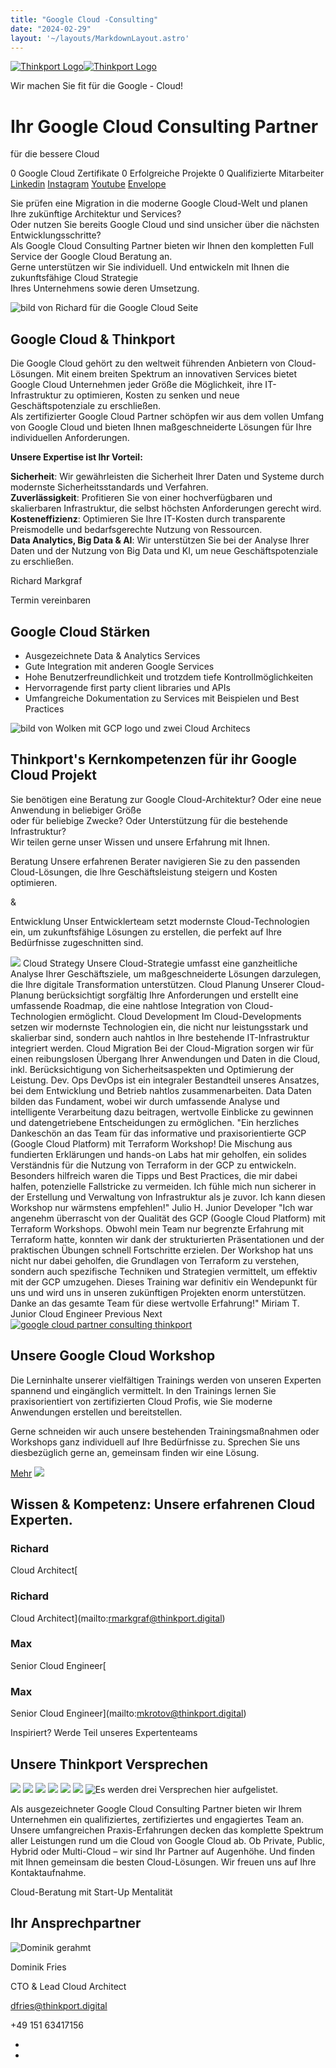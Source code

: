 ```yaml
---
title: "Google Cloud -Consulting"
date: "2024-02-29"
layout: '~/layouts/MarkdownLayout.astro'
---
```


 [![Thinkport Logo](images/Logo_horizontral_new-q79kisryfbimg521qvcamhuu9zgajwl52ie1tm6q0s.png "Logo Bright Colours")](https://thinkport.digital)[![Thinkport Logo](images/Logo_horizontral_new-q79kisryfbimg521qvcamhuu9zgajwl52ie1tm6q0s.png "Logo Bright Colours")](https://thinkport.digital)

Wir machen Sie fit für die Google - Cloud!

# Ihr Google Cloud Consulting Partner  

für die bessere Cloud

0 Google Cloud Zertifikate 0 Erfolgreiche Projekte 0 Qualifizierte Mitarbeiter [Linkedin](https://www.linkedin.com/company/11759873) [Instagram](https://www.instagram.com/thinkport/) [Youtube](https://www.youtube.com/channel/UCnke3WYRT6bxuMK2t4jw2qQ) [Envelope](mailto:tdrechsel@thinkport.digital)

Sie prüfen eine Migration in die moderne Google Cloud-Welt und planen Ihre zukünftige Architektur und Services?  
Oder nutzen Sie bereits Google Cloud und sind unsicher über die nächsten Entwicklungsschritte?  
Als Google Cloud Consulting Partner bieten wir Ihnen den kompletten Full Service der Google Cloud Beratung an.  
Gerne unterstützen wir Sie individuell. Und entwickeln mit Ihnen die zukunftsfähige Cloud Strategie  
Ihres Unternehmens sowie deren Umsetzung.

![bild von Richard für die Google Cloud Seite](images/richard-for-GCP-731x1024.webp)

## Google Cloud & Thinkport

Die Google Cloud gehört zu den weltweit führenden Anbietern von Cloud-Lösungen. Mit einem breiten Spektrum an innovativen Services bietet Google Cloud Unternehmen jeder Größe die Möglichkeit, ihre IT-Infrastruktur zu optimieren, Kosten zu senken und neue Geschäftspotenziale zu erschließen.  
Als zertifizierter Google Cloud Partner schöpfen wir aus dem vollen Umfang von Google Cloud und bieten Ihnen maßgeschneiderte Lösungen für Ihre individuellen Anforderungen.  
  
**Unsere Expertise ist Ihr Vorteil:**  
  
**Sicherheit**: Wir gewährleisten die Sicherheit Ihrer Daten und Systeme durch modernste Sicherheitsstandards und Verfahren.  
**Zuverlässigkeit**: Profitieren Sie von einer hochverfügbaren und skalierbaren Infrastruktur, die selbst höchsten Anforderungen gerecht wird.  
**Kosteneffizienz**: Optimieren Sie Ihre IT-Kosten durch transparente Preismodelle und bedarfsgerechte Nutzung von Ressourcen.  
**Data Analytics, Big Data & AI**: Wir unterstützen Sie bei der Analyse Ihrer Daten und der Nutzung von Big Data und KI, um neue Geschäftspotenziale zu erschließen.

Richard Markgraf

 Termin vereinbaren[](#linksection)

## Google Cloud Stärken

* Ausgezeichnete Data & Analytics Services
* Gute Integration mit anderen Google Services
* Hohe Benutzerfreundlichkeit und trotzdem tiefe Kontrollmöglichkeiten
* Hervorragende first party client libraries und APIs
* Umfangreiche Dokumentation zu Services mit Beispielen und Best Practices

![bild von Wolken mit GCP logo und zwei Cloud Architecs](images/gcp3_wolke-1024x902.webp)[](#linksection)

## Thinkport's Kernkompetenzen für ihr Google Cloud Projekt

Sie benötigen eine Beratung zur Google Cloud-Architektur? Oder eine neue Anwendung in beliebiger Größe  
oder für beliebige Zwecke? Oder Unterstützung für die bestehende Infrastruktur?  
Wir teilen gerne unser Wissen und unsere Erfahrung mit Ihnen.

Beratung Unsere erfahrenen Berater navigieren Sie zu den passenden Cloud-Lösungen, die Ihre Geschäftsleistung steigern und Kosten optimieren.

&

Entwicklung Unser Entwicklerteam setzt modernste Cloud-Technologien ein, um zukunftsfähige Lösungen zu erstellen, die perfekt auf Ihre Bedürfnisse zugeschnitten sind. 

![](images/Linien.png) Cloud Strategy Unsere Cloud-Strategie umfasst eine ganzheitliche Analyse Ihrer Geschäftsziele, um maßgeschneiderte Lösungen darzulegen, die Ihre digitale Transformation unterstützen. Cloud Planung Unserer Cloud-Planung berücksichtigt sorgfältig Ihre Anforderungen und erstellt eine umfassende Roadmap, die eine nahtlose Integration von Cloud-Technologien ermöglicht. Cloud Development Im Cloud-Developments setzen wir modernste Technologien ein, die nicht nur leistungsstark und skalierbar sind, sondern auch nahtlos in Ihre bestehende IT-Infrastruktur integriert werden. Cloud Migration Bei der Cloud-Migration sorgen wir für einen reibungslosen Übergang Ihrer Anwendungen und Daten in die Cloud, inkl. Berücksichtigung von Sicherheitsaspekten und Optimierung der Leistung. Dev. Ops DevOps ist ein integraler Bestandteil unseres Ansatzes, bei dem Entwicklung und Betrieb nahtlos zusammenarbeiten. Data Daten bilden das Fundament, wobei wir durch umfassende Analyse und intelligente Verarbeitung dazu beitragen, wertvolle Einblicke zu gewinnen und datengetriebene Entscheidungen zu ermöglichen. "Ein herzliches Dankeschön an das Team für das informative und praxisorientierte GCP (Google Cloud Platform) mit Terraform Workshop! Die Mischung aus fundierten Erklärungen und hands-on Labs hat mir geholfen, ein solides Verständnis für die Nutzung von Terraform in der GCP zu entwickeln. Besonders hilfreich waren die Tipps und Best Practices, die mir dabei halfen, potenzielle Fallstricke zu vermeiden. Ich fühle mich nun sicherer in der Erstellung und Verwaltung von Infrastruktur als je zuvor. Ich kann diesen Workshop nur wärmstens empfehlen!" Julio H. Junior Developer "Ich war angenehm überrascht von der Qualität des GCP (Google Cloud Platform) mit Terraform Workshops. Obwohl mein Team nur begrenzte Erfahrung mit Terraform hatte, konnten wir dank der strukturierten Präsentationen und der praktischen Übungen schnell Fortschritte erzielen. Der Workshop hat uns nicht nur dabei geholfen, die Grundlagen von Terraform zu verstehen, sondern auch spezifische Techniken und Strategien vermittelt, um effektiv mit der GCP umzugehen. Dieses Training war definitiv ein Wendepunkt für uns und wird uns in unseren zukünftigen Projekten enorm unterstützen. Danke an das gesamte Team für diese wertvolle Erfahrung!" Miriam T. Junior Cloud Engineer Previous Next [![google cloud partner consulting thinkport](images/google-cloud-partner.png)](https://cloud.google.com/find-a-partner/partner/thinkport)

## Unsere Google Cloud Workshop

Die Lerninhalte unserer vielfältigen Trainings werden von unseren Experten spannend und eingänglich vermittelt. In den Trainings lernen Sie praxisorientiert von zertifizierten Cloud Profis, wie Sie moderne Anwendungen erstellen und bereitstellen.  
  
Gerne schneiden wir auch unsere bestehenden Trainingsmaßnahmen oder Workshops ganz individuell auf Ihre Bedürfnisse zu. Sprechen Sie uns diesbezüglich gerne an, gemeinsam finden wir eine Lösung.

[Mehr](https://thinkport.digital/cloud-trainings-workshops/) [![](images/Terraform-1024x463.png)](https://thinkport.digital/terraform-fuer-gcp-lernen/)

## Wissen & Kompetenz: Unsere erfahrenen Cloud Experten.

### Richard

Cloud Architect[

### Richard

Cloud Architect](mailto:rmarkgraf@thinkport.digital)

### Max

Senior Cloud Engineer[

### Max

Senior Cloud Engineer](mailto:mkrotov@thinkport.digital)[](mailto:mkrotov@thinkport.digital)

Inspiriert? Werde Teil unseres Expertenteams

[](https://thinkport.digital/karriere-in-der-cloud/)

## Unsere Thinkport Versprechen

![](images/Frame-10.png) ![](images/Frame-13.png) ![](images/Frame-14.png) ![](images/Frame-11.png) ![](images/Frame-12.png) ![](images/Frame-15.png) ![Es werden drei Versprechen hier aufgelistet.](images/TP-Versprechen.png)

Als ausgezeichneter Google Cloud Consulting Partner bieten wir Ihrem Unternehmen ein qualifiziertes, zertifiziertes und engagiertes Team an. Unsere umfangreichen Praxis-Erfahrungen decken das komplette Spektrum aller Leistungen rund um die Cloud von Google Cloud ab. Ob Private, Public, Hybrid oder Multi-Cloud – wir sind Ihr Partner auf Augenhöhe. Und finden mit Ihnen gemeinsam die besten Cloud-Lösungen. Wir freuen uns auf Ihre Kontaktaufnahme.

Cloud-Beratung mit Start-Up Mentalität

## Ihr Ansprechpartner

![Dominik gerahmt](images/Dominik_mH-2.png)

Dominik Fries

CTO & Lead Cloud Architect

[dfries@thinkport.digital](mailto:dfries@thinkport.digital)

+49 151 63417156

* [](https://www.linkedin.com/in/dominik-fries-497ab7107/?originalSubdomain=de)
* [](https://www.xing.com/profile/Dominik_Fries5)
